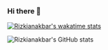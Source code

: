 ### Hi there 👋

[![Rizkianakbar's wakatime stats](https://github-readme-stats.vercel.app/api/wakatime?username=rizkianakbar)](https://github.com/anuraghazra/github-readme-stats)
<!-- **rizkianakbar/rizkianakbar** is a ✨ _special_ ✨ repository because its `README.md` (this file) appears on your GitHub profile.

Here are some ideas to get you started:

- 🔭 I’m currently working on ...
- 🌱 I’m currently learning ...
- 👯 I’m looking to collaborate on ...
- 🤔 I’m looking for help with ...
- 💬 Ask me about ...
- 📫 How to reach me: ...
- 😄 Pronouns: ...
- ⚡ Fun fact: ... -->


![Rizkianakbar's GitHub stats](https://github-readme-stats.vercel.app/api?username=rizkianakbar&show_icons=true&count_private=true&title_color=FF0000&icon_color=FF0000)
